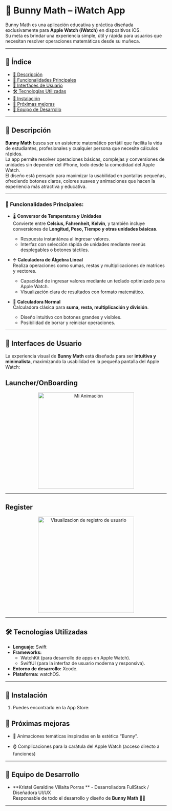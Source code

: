 # 🐰 Bunny Math – iWatch App  

Bunny Math es una aplicación educativa y práctica diseñada exclusivamente para **Apple Watch (iWatch)** en dispositivos iOS.  
Su meta es brindar una experiencia simple, útil y rápida para usuarios que necesitan resolver operaciones matemáticas desde su muñeca.  

---

## 📌 Índice
- [📖 Descripción](#-descripción)
- [🎯 Funcionalidades Principales ](#-funcionalidades-principales)
- [📱 Interfaces de Usuario](#-interfaces-de-usuario)
- [🛠️ Tecnologías Utilizadas  ](#-tecnologías-utilizadas)
- [🚀 Instalación](#-instalación)
- [📌 Próximas mejoras](#-próximas-mejoras)
- [👥 Equipo de Desarrollo](#-equipo-de-desarrollo)


---
## 📖 Descripción

**Bunny Math** busca ser un asistente matemático portátil que facilita la vida de estudiantes, profesionales y cualquier persona que necesite cálculos rápidos.  
La app permite resolver operaciones básicas, complejas y conversiones de unidades sin depender del iPhone, todo desde la comodidad del Apple Watch.  
El diseño está pensado para maximizar la usabilidad en pantallas pequeñas, ofreciendo botones claros, colores suaves y animaciones que hacen la experiencia más atractiva y educativa.  

---

### 🎯 Funcionalidades Principales:

- 🌡️ **Conversor de Temperatura y Unidades**  
  Convierte entre **Celsius, Fahrenheit, Kelvin**, y también incluye conversiones de **Longitud, Peso, Tiempo y otras unidades básicas**.  
  - Respuesta instantánea al ingresar valores.  
  - Interfaz con selección rápida de unidades mediante menús desplegables o botones táctiles.  

- ➗ **Calculadora de Álgebra Lineal**  
  Realiza operaciones como sumas, restas y multiplicaciones de matrices y vectores.  
  - Capacidad de ingresar valores mediante un teclado optimizado para Apple Watch.  
  - Visualización clara de resultados con formato matemático.  

- 🔢 **Calculadora Normal**  
  Calculadora clásica para **suma, resta, multiplicación y división**.  
  - Diseño intuitivo con botones grandes y visibles.  
  - Posibilidad de borrar y reiniciar operaciones.

---

## 📱 Interfaces de Usuario

La experiencia visual de **Bunny Math** está diseñada para ser **intuitiva y minimalista**, maximizando la usabilidad en la pequeña pantalla del Apple Watch:

## Launcher/OnBoarding

<p align="center">
  <img src="Images/Onboarding.gif" alt="Mi Animación" width="300" heigth="400" />
</p>


---

## Register

<p align="center">
  <img src="Images/Register.gif" alt="Visualizacion de registro de usuario" width="300" heigth="400" />
</p>


---

## 🛠️ Tecnologías Utilizadas  

- **Lenguaje:** Swift  
- **Frameworks:**  
  - WatchKit (para desarrollo de apps en Apple Watch).  
  - SwiftUI (para la interfaz de usuario moderna y responsiva).  
- **Entorno de desarrollo:** Xcode.  
- **Plataforma:** watchOS.  

---

## 🚀 Instalación

1. Puedes encontrarlo en la App Store: 

## 📌 Próximas mejoras

- 🎨 Animaciones temáticas inspiradas en la estética “Bunny”.

- ⌚ Complicaciones para la carátula del Apple Watch (acceso directo a funciones)

---
## 👥 Equipo de Desarrollo

- **Kristel Geraldine Villalta Porras ** - Desarrolladora FullStack / Diseñadora UI/UX  
  Responsable de todo el desarrollo y diseño de **Bunny Math** 🐰📱  

---

